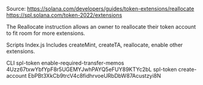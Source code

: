 Source: https://solana.com/developers/guides/token-extensions/reallocate
https://spl.solana.com/token-2022/extensions

The Reallocate instruction allows an owner to reallocate their token account to fit room for more extensions.

Scripts
Index.js	Includes createMint, createTA, reallocate, enable other extensions.

CLI
spl-token enable-required-transfer-memos 4Uzz67txwYbfYpF8r5UGEMYJwhPAYQ5eFUY89KTYc2bL
spl-token create-account EbPBt3XkCb9trcV4c8fidhrvoeURbDbW87Acustzyi8N
